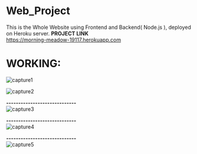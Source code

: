 # Web_Project    
This is the Whole Website using Frontend and Backend( Node.js ), deployed on Heroku server.
**PROJECT LINK**   
https://morning-meadow-19117.herokuapp.com       

# WORKING:

![capture1](https://user-images.githubusercontent.com/30223933/38085888-f2c46736-336f-11e8-81a4-9e4e849dd898.JPG)      
     
        
          
![capture2](https://user-images.githubusercontent.com/30223933/38085908-01d140be-3370-11e8-9252-5018fa642800.JPG)         

**-----------------------------**      
![capture3](https://user-images.githubusercontent.com/30223933/38085909-01fedc22-3370-11e8-9876-8558957836f7.JPG)    

**-----------------------------**        
![capture4](https://user-images.githubusercontent.com/30223933/38085910-022eb514-3370-11e8-8c31-fffdfa44a538.JPG)      

**-----------------------------**         
![capture5](https://user-images.githubusercontent.com/30223933/38085911-025cd02a-3370-11e8-9598-97b6e7815f65.JPG)

